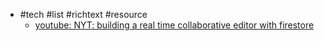 - #tech #list #richtext #resource
	- [youtube: NYT: building a real time collaborative editor with firestore](https://www.youtube.com/watch?v=LEoWPdQh27c)